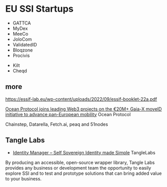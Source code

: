 # EU SSI Startups

- GATTCA
- MyDex
- MeeCo
- JoloCom
- ValidatedID
- Bloqzone
- Procivis
+ Kilt
+ Cheqd

## more

 https://essif-lab.eu/wp-content/uploads/2022/09/essif-booklet-22a.pdf

[Ocean Protocol joins leading Web3 projects on the €20M+ Gaia-X moveID initiative to advance pan-European mobility](https://blog.oceanprotocol.com/ocean-protocol-joins-leading-web3-projects-on-the-20m-gaia-x-moveid-initiative-to-advance-72e4675d12d7) Ocean Protocol

Chainstep, Datarella, Fetch.ai, peaq and 51nodes



## Tangle Labs

* [Identity Manager – Self Sovereign Identity made Simple](https://tanglelabs.io/identity-manager-self-sovereign-identity-made-simple/) TangleLabs

By producing an accessible, open-source wrapper library, Tangle Labs provides any business or development team the opportunity to easily explore SSI and to test and prototype solutions that can bring added value to your business.

